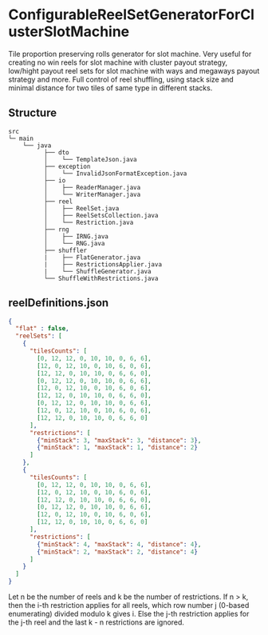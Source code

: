 # ConfigurableReelSetGeneratorForClusterSlotMachine
Tile proportion preserving rolls generator for slot machine. Very useful for creating no win reels for slot machine with cluster payout strategy, low/hight payout reel sets for slot machine with ways and megaways payout strategy and more.
Full control of reel shuffling, using stack size and minimal distance for two tiles of same type in different stacks.

## Structure
```
src
└─ main
    └── java
          ├── dto 
          │    └── TemplateJson.java
          ├── exception 
          │    └── InvalidJsonFormatException.java
          ├── io 
          │    ├── ReaderManager.java
          │    └── WriterManager.java
          ├── reel 
          │    ├── ReelSet.java
          │    ├── ReelSetsCollection.java
          │    └── Restriction.java
          ├── rng 
          │    ├── IRNG.java
          │    └── RNG.java
          ├── shuffler 
          |    ├── FlatGenerator.java
          |    ├── RestrictionsApplier.java
          |    └── ShuffleGenerator.java
          └── ShuffleWithRestrictions.java
```

## reelDefinitions.json

```json
{
  "flat" : false,
  "reelSets": [
    {
      "tilesCounts": [
        [0, 12, 12, 0, 10, 10, 0, 6, 6],
        [12, 0, 12, 10, 0, 10, 6, 0, 6],
        [12, 12, 0, 10, 10, 0, 6, 6, 0],
        [0, 12, 12, 0, 10, 10, 0, 6, 6],
        [12, 0, 12, 10, 0, 10, 6, 0, 6],
        [12, 12, 0, 10, 10, 0, 6, 6, 0],
        [0, 12, 12, 0, 10, 10, 0, 6, 6],
        [12, 0, 12, 10, 0, 10, 6, 0, 6],
        [12, 12, 0, 10, 10, 0, 6, 6, 0]
      ],
      "restrictions": [
        {"minStack": 3, "maxStack": 3, "distance": 3},
        {"minStack": 1, "maxStack": 1, "distance": 2}
      ]
    },
    {
      "tilesCounts": [
        [0, 12, 12, 0, 10, 10, 0, 6, 6],
        [12, 0, 12, 10, 0, 10, 6, 0, 6],
        [12, 12, 0, 10, 10, 0, 6, 6, 0],
        [0, 12, 12, 0, 10, 10, 0, 6, 6],
        [12, 0, 12, 10, 0, 10, 6, 0, 6],
        [12, 12, 0, 10, 10, 0, 6, 6, 0]
      ],
      "restrictions": [
        {"minStack": 4, "maxStack": 4, "distance": 4},
        {"minStack": 2, "maxStack": 2, "distance": 4}
      ]
    }
  ]
}
```
Let n be the number of reels and k be the number of restrictions.
If n > k, then the i-th restriction applies for all reels, which row number j (0-based enumerating) divided modulo k gives i.
Else the j-th restriction applies for the j-th reel and the last k - n restrictions are ignored.
